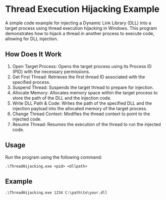 # Thread Execution Hijacking Example
A simple code example for injecting a Dynamic Link Library (DLL) into a target process using thread execution hijacking in Windows. This program demonstrates how to hijack a thread in another process to execute code, allowing for DLL injection.

## How Does It Work
1. Open Target Process: Opens the target process using its Process ID (PID) with the necessary permissions.
2. Get First Thread: Retrieves the first thread ID associated with the specified process.
3. Suspend Thread: Suspends the target thread to prepare for injection.
4. Allocate Memory: Allocates memory space within the target process to store the path of the DLL and the injection code.
5. Write DLL Path & Code: Writes the path of the specified DLL and the injection payload into the allocated memory of the target process.
6. Change Thread Context: Modifies the thread context to point to the injected code.
7. Resume Thread: Resumes the execution of the thread to run the injected code.

## Usage

Run the program using the following command:
```
.\ThreadHijacking.exe <pid> <dllpath>
```

## Example
```
.\ThreadHijacking.exe 1234 C:\path\to\your.dll
```
